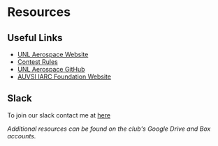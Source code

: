 # Resources

## Useful Links
- [UNL Aerospace Website](http://unlaero.space/)
- [Contest Rules](http://www.aerialroboticscompetition.org/rules.php)
- [UNL Aerospace GitHub](https://github.com/UNL-UAV)
- [AUVSI IARC Foundation Website](http://www.aerialroboticscompetition.org/)

## Slack
To join our slack contact me at [here](mailto://andrew_hossack@outlook.com)

_Additional resources can be found on the club's Google Drive and Box accounts._
